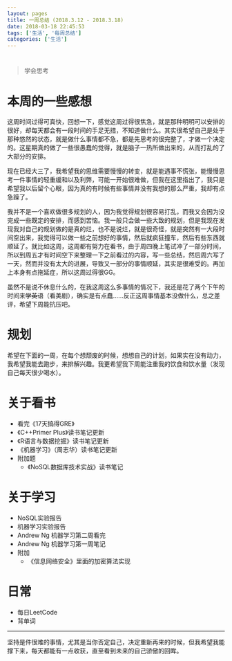 ```yaml
---
layout: pages
title: 一周总结 (2018.3.12 - 2018.3.18)
date: 2018-03-18 22:45:53
tags: ['生活', '每周总结']
categories: ['生活']
---
```

# 

> 学会思考

# 本周的一些感想

这周时间过得可真快，回想一下，感觉这周过得很焦急，就是那种明明可以安排的很好，却每天都会有一段时间的手足无措，不知道做什么。其实很希望自己是处于那种悠然的状态，就是做什么事情都不急，都是先思考的很完整了，才做一个决定的。这星期真的做了一些很愚蠢的觉得，就是脑子一热所做出来的，从而打乱的了大部分的安排。

现在已经大三了，我希望我的思维需要慢慢的转变，就是能遇事不慌张，能慢慢思考一件事情的轻重缓和以及利弊，可能一开始很难做，但我在这里指出了，我只是希望我以后留个心眼，因为真的有时候有些事情并没有我想的那么严重，我却有点急躁了。

我并不是一个喜欢做很多规划的人，因为我觉得规划很容易打乱，而我又会因为没完成一些既定的安排，而感到苦恼。我一般只会做一些大致的规划，但是我现在发现我对自己的规划做的是真的烂，也不是说烂，就是很奇怪，就是突然有一大段时间空出来，我觉得可以做一些之前想好的事情，然后就疯狂撞车，然后有些东西就顺延了。就比如这周，这周都有努力在看书，由于周四晚上笔试冲了一部分时间，所以到周五才有时间空下来整理一下之前看过的内容，写一些总结，然后周六写了一天，然而并没有太大的进展，导致又一部分的事情顺延，其实是很难受的。再加上本身有点拖延症，所以这周过得很GG。

虽然不是说不休息什么的，在我这周这么多事情的情况下，我还是花了两个下午的时间来~~学英语~~（看美剧），确实是有点蠢......反正这周事情基本没做什么，总之差评，希望下周能抗压吧。

# 规划

希望在下面的一周，在每个想颓废的时候，想想自己的计划，如果实在没有动力，我希望我能去跑步，来排解兴趣。我更希望我下周能注重我的饮食和饮水量（发现自己每天很少喝水）。

# 关于看书

+ 看完《17天搞得GRE》
+ 《C++Primer Plus》读书笔记更新
+ 《R语言与数据挖掘》读书笔记更新
+ 《机器学习》（周志华）读书笔记更新
+ 附加题
	+ 《NoSQL数据库技术实战》读书笔记

# 关于学习

+ NoSQL实验报告
+ 机器学习实验报告
+ Andrew Ng 机器学习第二周看完
+ Andrew Ng 机器学习第一周笔记
+ 附加
	+ 《信息网络安全》里面的加密算法实现

# 日常

+ 每日LeetCode
+ 背单词

---

坚持是件很难的事情，尤其是当你否定自己，决定重新再来的时候，但我希望我能撑下来，每天都能有一点收获，直至看到未来的自己骄傲的回眸。
